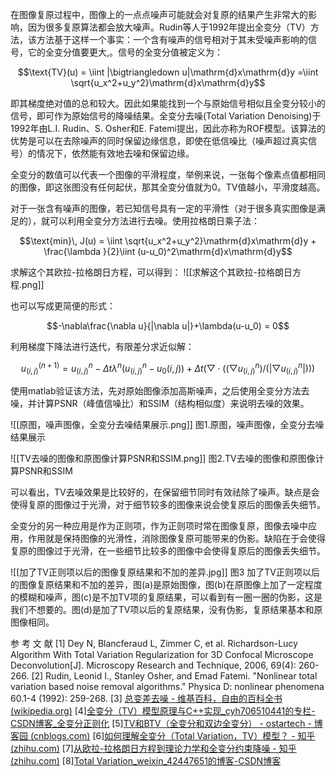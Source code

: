 在图像复原过程中，图像上的一点点噪声可能就会对复原的结果产生非常大的影响，因为很多复原算法都会放大噪声。Rudin等人于1992年提出全变分（TV）方法，该方法基于这样一个事实：一个含有噪声的信号相对于其未受噪声影响的信号，它的全变分值要更大,。信号的全变分值被定义为：

$$\text{TV}(u) = \iint |\bigtriangledown u|\mathrm{d}x\mathrm{d}y =\iint \sqrt{u_x^2+u_y^2}\mathrm{d}x\mathrm{d}y$$

即其梯度绝对值的总和较大。因此如果能找到一个与原始信号相似且全变分较小的信号，即可作为原始信号的降噪结果。全变分去噪(Total Variation Denoising)于1992年由L.I. Rudin、S. Osher和E. Fatemi提出，因此亦称为ROF模型。该算法的优势是可以在去除噪声的同时保留边缘信息，即使在低信噪比（噪声超过真实信号）的情况下，依然能有效地去噪和保留边缘。

全变分的数值可以代表一个图像的平滑程度，举例来说，一张每个像素点值都相同的图像，即这张图没有任何起伏，那其全变分值就为0。TV值越小，平滑度越高。

对于一张含有噪声的图像，若已知信号具有一定的平滑性（对于很多真实图像是满足的），就可以利用全变分方法进行去噪。使用拉格朗日乘子法：

$$\text{min}\, J(u) = \iint \sqrt{u_x^2+u_y^2}\mathrm{d}x\mathrm{d}y + \frac{\lambda }{2}\iint (u-u_0)^2\mathrm{d}x\mathrm{d}y$$

求解这个其欧拉-拉格朗日方程，可以得到：
![[求解这个其欧拉-拉格朗日方程.png]]

也可以写成更简便的形式：

$$-\nabla\frac{\nabla u}{|\nabla u|}+\lambda(u-u_0) = 0$$

利用梯度下降法进行迭代，有限差分求近似解：

$$u_(i,j)^{(n+1)}=u_(i,j)^n-Δtλ^n (u_(i,j)^n-u_0 (i,j))+Δt(▽⋅((▽u_(i,j)^n)/(|▽u_(i,j)^n |)))$$

使用matlab验证该方法，先对原始图像添加高斯噪声，之后使用全变分方法去噪，并计算PSNR（峰值信噪比）和SSIM（结构相似度）来说明去噪的效果。

![[原图，噪声图像，全变分去噪结果展示.png]]
图1.原图，噪声图像，全变分去噪结果展示

![[TV去噪的图像和原图像计算PSNR和SSIM.png]]
图2.TV去噪的图像和原图像计算PSNR和SSIM

可以看出，TV去噪效果是比较好的，在保留细节同时有效祛除了噪声。缺点是会使得复原的图像过于光滑，对于细节较多的图像来说会使复原后的图像丢失细节。

全变分的另一种应用是作为正则项，作为正则项时常在图像复原，图像去噪中应用，作用就是保持图像的光滑性，消除图像复原可能带来的伪影。缺陷在于会使得复原的图像过于光滑，在一些细节比较多的图像中会使得复原后的图像丢失细节。

![[加了TV正则项以后的图像复原结果和不加的差异.jpg]]
图3 加了TV正则项以后的图像复原结果和不加的差异，图(a)是原始图像，图(b)在原图像上加了一定程度的模糊和噪声，图(c)是不加TV项的复原结果，可以看到有一圈一圈的伪影，这是我们不想要的。图(d)是加了TV项以后的复原结果，没有伪影，复原结果基本和原图像相同。

参 考 文 献
[1] Dey N, Blancferaud L, Zimmer C, et al. Richardson-Lucy Algorithm With Total Variation Regularization for 3D Confocal Microscope Deconvolution[J]. Microscopy Research and Technique, 2006, 69(4): 260-266.
[2] Rudin, Leonid I., Stanley Osher, and Emad Fatemi. "Nonlinear total variation based noise removal algorithms." Physica D: nonlinear phenomena 60.1-4 (1992): 259-268.
[3] [总变差去噪 - 维基百科，自由的百科全书 (wikipedia.org)](https://zh.wikipedia.org/wiki/%E7%B8%BD%E8%AE%8A%E5%B7%AE%E5%8E%BB%E5%99%AA)
[4][全变分（TV）模型原理与C++实现_cyh706510441的专栏-CSDN博客_全变分正则化](https://blog.csdn.net/cyh706510441/article/details/45194223?spm=1001.2101.3001.4242.2&utm_relevant_index=4)
[5][TV和BTV（全变分和双边全变分） - ostartech - 博客园 (cnblogs.com)](https://www.cnblogs.com/wxl845235800/p/10491801.html)
[6][如何理解全变分（Total Variation，TV）模型？ - 知乎 (zhihu.com)](https://www.zhihu.com/question/47162419)
[7][从欧拉-拉格朗日方程到理论力学和全变分约束降噪 - 知乎 (zhihu.com)](https://zhuanlan.zhihu.com/p/93350544)
[8][Total Variation_weixin_42447651的博客-CSDN博客](https://blog.csdn.net/weixin_42447651/article/details/82990941)
